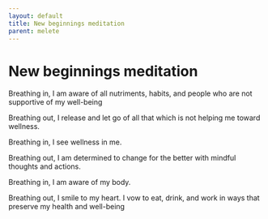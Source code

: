 ```yaml
---
layout: default
title: New beginnings meditation
parent: melete
---
```


# New beginnings meditation

Breathing in, I am aware of all nutriments, habits, and people who are not supportive of my well-being

Breathing out, I release and let go of all that which is not helping me toward wellness.

Breathing in, I see wellness in me.

Breathing out, I am determined to change for the better with mindful thoughts and actions.

Breathing in, I am aware of my body.

Breathing out, I smile to my heart. I vow to eat, drink, and work in ways that preserve my health and well-being
